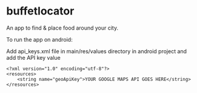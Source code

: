# buffetlocator

An app to find & place food around your city.

To run the app on android:

Add api_keys.xml file in main/res/values directory in android project and add the API key value


    <?xml version="1.0" encoding="utf-8"?>
    <resources>
        <string name="geoApiKey">YOUR GOOGLE MAPS API GOES HERE</string>
    </resources>
